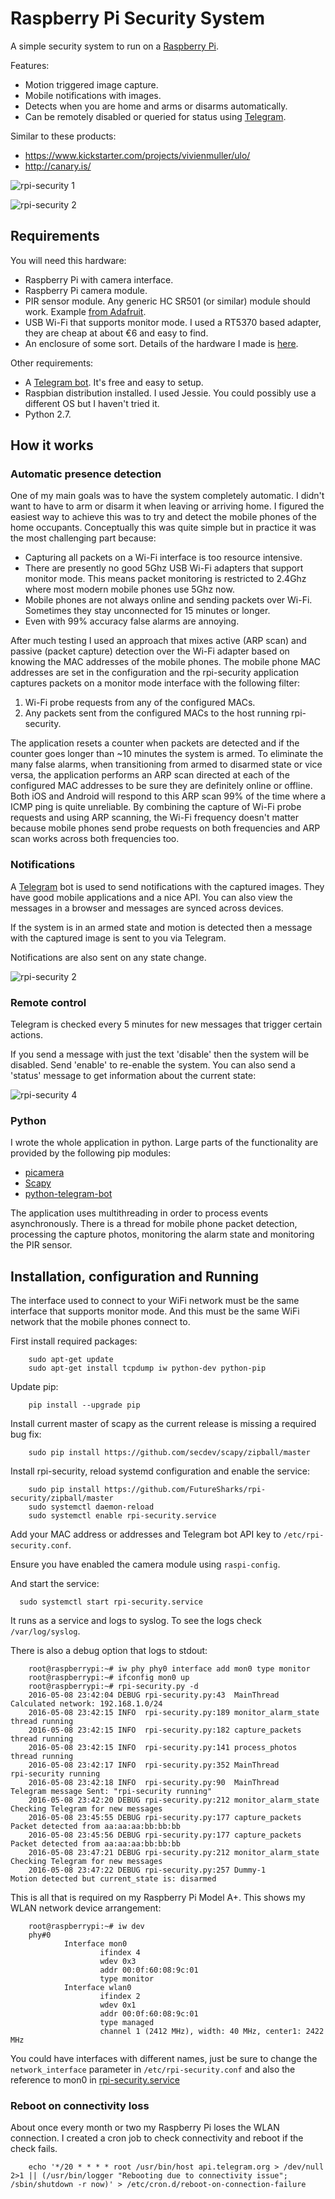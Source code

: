 # Raspberry Pi Security System

A simple security system to run on a [Raspberry Pi](https://www.raspberrypi.org/).

Features:
  - Motion triggered image capture.
  - Mobile notifications with images.
  - Detects when you are home and arms or disarms automatically.
  - Can be remotely disabled or queried for status using [Telegram](https://telegram.org/).

Similar to these products:

  - https://www.kickstarter.com/projects/vivienmuller/ulo/
  - http://canary.is/

![rpi-security 1](../master/images/rpi-security-1.jpg?raw=true)

![rpi-security 2](../master/images/rpi-security-2.jpg?raw=true)


## Requirements

You will need this hardware:
  - Raspberry Pi with camera interface.
  - Raspberry Pi camera module.
  - PIR sensor module. Any generic HC SR501 (or similar) module should work. Example [from Adafruit](https://www.adafruit.com/products/189).
  - USB Wi-Fi that supports monitor mode. I used a RT5370 based adapter, they are cheap at about €6 and easy to find.
  - An enclosure of some sort. Details of the hardware I made is [here](hardware).

Other requirements:
  - A [Telegram bot](https://telegram.org/). It's free and easy to setup.
  - Raspbian distribution installed. I used Jessie. You could possibly use a different OS but I haven't tried it.
  - Python 2.7.

## How it works

### Automatic presence detection

One of my main goals was to have the system completely automatic. I didn't want to have to arm or disarm it when leaving or arriving home. I figured the easiest way to achieve this was to try and detect the mobile phones of the home occupants. Conceptually this was quite simple but in practice it was the most challenging part because:
  - Capturing all packets on a Wi-Fi interface is too resource intensive.
  - There are presently no good 5Ghz USB Wi-Fi adapters that support monitor mode. This means packet monitoring is restricted to 2.4Ghz where most modern mobile phones use 5Ghz now.
  - Mobile phones are not always online and sending packets over Wi-Fi. Sometimes they stay unconnected for 15 minutes or longer.
  - Even with 99% accuracy false alarms are annoying.

After much testing I used an approach that mixes active (ARP scan) and passive (packet capture) detection over the Wi-Fi adapter based on knowing the MAC addresses of the mobile phones. The mobile phone MAC addresses are set in the configuration and the rpi-security application captures packets on a monitor mode interface with the following filter:
1. Wi-Fi probe requests from any of the configured MACs.
2. Any packets sent from the configured MACs to the host running rpi-security.

The application resets a counter when packets are detected and if the counter goes longer than ~10 minutes the system is armed. To eliminate the many false alarms, when transitioning from armed to disarmed state or vice versa, the application performs an ARP scan directed at each of the configured MAC addresses to be sure they are definitely online or offline. Both iOS and Android will respond to this ARP scan 99% of the time where a ICMP ping is quite unreliable. By combining the capture of Wi-Fi probe requests and using ARP scanning, the Wi-Fi frequency doesn't matter because mobile phones send probe requests on both frequencies and ARP scan works across both frequencies too.

### Notifications

A [Telegram](https://telegram.org/) bot is used to send notifications with the captured images. They have good mobile applications and a nice API. You can also view the messages in a browser and messages are synced across devices.

If the system is in an armed state and motion is detected then a message with the captured image is sent to you via Telegram.

Notifications are also sent on any state change.

![rpi-security 2](../master/images/rpi-security-notification.png?raw=true)

### Remote control

Telegram is checked every 5 minutes for new messages that trigger certain actions.

If you send a message with just the text 'disable' then the system will be disabled. Send 'enable' to re-enable the system. You can also send a 'status' message to get information about the current state:

![rpi-security 4](../master/images/rpi-security-status-message.png?raw=true)

### Python

I wrote the whole application in python. Large parts of the functionality are provided by the following pip modules:
  - [picamera](https://github.com/waveform80/picamera)
  - [Scapy](http://www.secdev.org/projects/scapy/)
  - [python-telegram-bot](https://github.com/python-telegram-bot/python-telegram-bot)

The application uses multithreading in order to process events asynchronously. There is a thread for mobile phone packet detection, processing the capture photos, monitoring the alarm state and monitoring the PIR sensor.

## Installation, configuration and Running

The interface used to connect to your WiFi network must be the same interface that supports monitor mode. And this must be the same WiFi network that the mobile phones connect to.

First install required packages:

        sudo apt-get update
        sudo apt-get install tcpdump iw python-dev python-pip

Update pip:

        pip install --upgrade pip

Install current master of scapy as the current release is missing a required bug fix:

        sudo pip install https://github.com/secdev/scapy/zipball/master

Install rpi-security, reload systemd configuration and enable the service:

        sudo pip install https://github.com/FutureSharks/rpi-security/zipball/master
        sudo systemctl daemon-reload
        sudo systemctl enable rpi-security.service

Add your MAC address or addresses and Telegram bot API key to ``/etc/rpi-security.conf``.

Ensure you have enabled the camera module using ``raspi-config``.

And start the service:

      sudo systemctl start rpi-security.service

It runs as a service and logs to syslog. To see the logs check ``/var/log/syslog``.

There is also a debug option that logs to stdout:

        root@raspberrypi:~# iw phy phy0 interface add mon0 type monitor
        root@raspberrypi:~# ifconfig mon0 up
        root@raspberrypi:~# rpi-security.py -d
        2016-05-08 23:42:04 DEBUG rpi-security.py:43  MainThread          Calculated network: 192.168.1.0/24
        2016-05-08 23:42:15 INFO  rpi-security.py:189 monitor_alarm_state thread running
        2016-05-08 23:42:15 INFO  rpi-security.py:182 capture_packets     thread running
        2016-05-08 23:42:15 INFO  rpi-security.py:141 process_photos      thread running
        2016-05-08 23:42:17 INFO  rpi-security.py:352 MainThread          rpi-security running
        2016-05-08 23:42:18 INFO  rpi-security.py:90  MainThread          Telegram message Sent: "rpi-security running"
        2016-05-08 23:42:20 DEBUG rpi-security.py:212 monitor_alarm_state Checking Telegram for new messages
        2016-05-08 23:45:55 DEBUG rpi-security.py:177 capture_packets     Packet detected from aa:aa:aa:bb:bb:bb
        2016-05-08 23:45:56 DEBUG rpi-security.py:177 capture_packets     Packet detected from aa:aa:aa:bb:bb:bb
        2016-05-08 23:47:21 DEBUG rpi-security.py:212 monitor_alarm_state Checking Telegram for new messages
        2016-05-08 23:47:22 DEBUG rpi-security.py:257 Dummy-1             Motion detected but current_state is: disarmed

This is all that is required on my Raspberry Pi Model A+. This shows my WLAN network device arrangement:

        root@raspberrypi:~# iw dev
        phy#0
                Interface mon0
                        ifindex 4
                        wdev 0x3
                        addr 00:0f:60:08:9c:01
                        type monitor
                Interface wlan0
                        ifindex 2
                        wdev 0x1
                        addr 00:0f:60:08:9c:01
                        type managed
                        channel 1 (2412 MHz), width: 40 MHz, center1: 2422 MHz

You could have interfaces with different names, just be sure to change the ``network_interface`` parameter in ``/etc/rpi-security.conf`` and also the reference to mon0 in [rpi-security.service](https://github.com/FutureSharks/rpi-security/blob/master/etc/rpi-security.service)

### Reboot on connectivity loss

About once every month or two my Raspberry Pi loses the WLAN connection. I created a cron job to check connectivity and reboot if the check fails.

        echo '*/20 * * * * root /usr/bin/host api.telegram.org > /dev/null 2>1 || (/usr/bin/logger "Rebooting due to connectivity issue"; /sbin/shutdown -r now)' > /etc/cron.d/reboot-on-connection-failure
